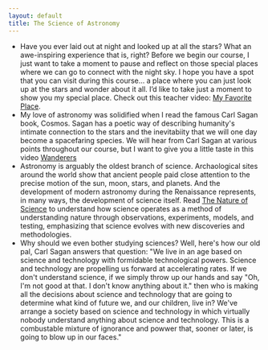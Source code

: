```yaml
---
layout: default
title: The Science of Astronomy
---
```


- Have you ever laid out at night and looked up at all the stars? What an awe-inspiring experience that is, right? Before we begin our course, I just want to take a moment to pause and reflect on those special places where we can go to connect with the night sky. I hope you have a spot that you can visit during this course… a place where you can just look up at the stars and wonder about it all. I’d like to take just a moment to show you my special place. Check out this teacher video: [My Favorite Place](https://www.youtube.com/watch?v=8IC8ohsuw_w).
- My love of astronomy was solidified when I read the famous Carl Sagan book, Cosmos. Sagan has a poetic way of describing humanity's intimate connection to the stars and the inevitabiity that we will one day become a spacefaring species. We will hear from Carl Sagan at various points throughout our course, but I want to give you a little taste in this video [Wanderers](https://youtu.be/YH3c1QZzRK4?si=xIPim-ZRBmsmhs2h)
- Astronomy is arguably the oldest branch of science. Archaological sites around the world show that ancient people paid close attention to the precise motion of the sun, moon, stars, and planets. And the development of modern astronomy during the Renaissance represents, in many ways, the development of science itself. Read [The Nature of Science](https://openstax.org/books/astronomy-2e/pages/1-2-the-nature-of-science) to understand how science operates as a method of understanding nature through observations, experiments, models, and testing, emphasizing that science evolves with new discoveries and methodologies.
- Why should we even bother studying sciences? Well, here's how our old pal, Carl Sagan answers that question: "We live in an age based on science and technology with formidable technological powers. Science and technology are propelling us forward at accelerating rates. If we don't understand science, if we simply throw up our hands and say "Oh, I'm not good at that. I don't know anything about it." then who is making all the decisions about science and technology that are going to determine what kind of future we, and our children, live in? We've arrange a society based on science and technology in which virtually nobody understand anything about science and technology. This is a combustable mixture of ignorance and powwer that, sooner or later, is going to blow up in our faces."
